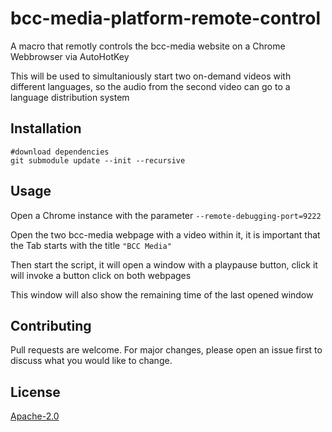 # bcc-media-platform-remote-control

A macro that remotly controls the bcc-media website on a Chrome Webbrowser via AutoHotKey

This will be used to simultaniously start two on-demand videos with different languages, 
so the audio from the second video can go to a language distribution system 

## Installation

```shell
#download dependencies
git submodule update --init --recursive
```

## Usage

Open a Chrome instance with the parameter `--remote-debugging-port=9222`

Open the two bcc-media webpage with a video within it, it is important that the Tab starts with the title `"BCC Media"`

Then start the script, it will open a window with a playpause button, click it will invoke a button click on both webpages

This window will also show the remaining time of the last opened window 

## Contributing

Pull requests are welcome. For major changes, please open an issue first
to discuss what you would like to change.

## License

[Apache-2.0](http://www.apache.org/licenses/LICENSE-2.0)
